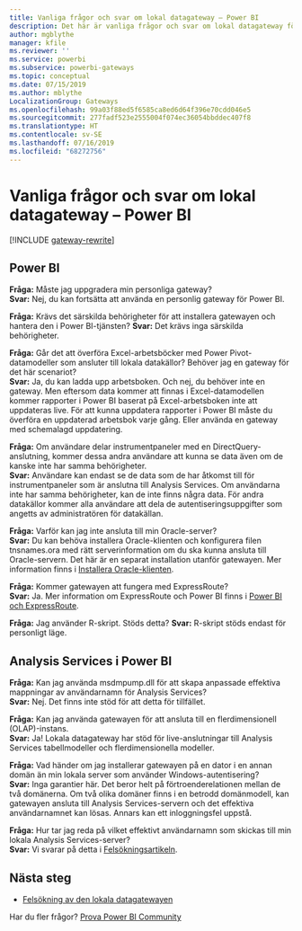 ```yaml
---
title: Vanliga frågor och svar om lokal datagateway – Power BI
description: Det här är vanliga frågor och svar om lokal datagateway för Power BI. Här samlar vi vanliga frågor om gateway på ett och samma ställe för den gateway som används i Power BI.
author: mgblythe
manager: kfile
ms.reviewer: ''
ms.service: powerbi
ms.subservice: powerbi-gateways
ms.topic: conceptual
ms.date: 07/15/2019
ms.author: mblythe
LocalizationGroup: Gateways
ms.openlocfilehash: 99a03f88ed5f6585ca8ed6d64f396e70cdd046e5
ms.sourcegitcommit: 277fadf523e2555004f074ec36054bbddec407f8
ms.translationtype: HT
ms.contentlocale: sv-SE
ms.lasthandoff: 07/16/2019
ms.locfileid: "68272756"
---
```

# <a name="on-premises-data-gateway-faq---power-bi"></a>Vanliga frågor och svar om lokal datagateway – Power BI

[!INCLUDE [gateway-rewrite](includes/gateway-rewrite.md)]

## <a name="power-bi"></a>Power BI

**Fråga:** Måste jag uppgradera min personliga gateway?  
**Svar:** Nej, du kan fortsätta att använda en personlig gateway för Power BI.

**Fråga:** Krävs det särskilda behörigheter för att installera gatewayen och hantera den i Power BI-tjänsten?
**Svar:** Det krävs inga särskilda behörigheter.

**Fråga:** Går det att överföra Excel-arbetsböcker med Power Pivot-datamodeller som ansluter till lokala datakällor? Behöver jag en gateway för det här scenariot?  
**Svar:** Ja, du kan ladda upp arbetsboken. Och nej, du behöver inte en gateway. Men eftersom data kommer att finnas i Excel-datamodellen kommer rapporter i Power BI baserat på Excel-arbetsboken inte att uppdateras live. För att kunna uppdatera rapporter i Power BI måste du överföra en uppdaterad arbetsbok varje gång. Eller använda en gateway med schemalagd uppdatering.

**Fråga:** Om användare delar instrumentpaneler med en DirectQuery-anslutning, kommer dessa andra användare att kunna se data även om de kanske inte har samma behörigheter.  
**Svar:** Användare kan endast se de data som de har åtkomst till för instrumentpaneler som är anslutna till Analysis Services. Om användarna inte har samma behörigheter, kan de inte finns några data. För andra datakällor kommer alla användare att dela de autentiseringsuppgifter som angetts av administratören för datakällan.

**Fråga:** Varför kan jag inte ansluta till min Oracle-server?  
**Svar:** Du kan behöva installera Oracle-klienten och konfigurera filen tnsnames.ora med rätt serverinformation om du ska kunna ansluta till Oracle-servern. Det här är en separat installation utanför gatewayen. Mer information finns i [Installera Oracle-klienten](service-gateway-onprem-manage-oracle.md#installing-the-oracle-client).

**Fråga:** Kommer gatewayen att fungera med ExpressRoute?  
**Svar:** Ja. Mer information om ExpressRoute och Power BI finns i [Power BI och ExpressRoute](service-admin-power-bi-expressroute.md).

**Fråga:** Jag använder R-skript. Stöds detta?
**Svar:** R-skript stöds endast för personligt läge.

## <a name="analysis-services-in-power-bi"></a>Analysis Services i Power BI

**Fråga:** Kan jag använda msdmpump.dll för att skapa anpassade effektiva mappningar av användarnamn för Analysis Services?  
**Svar:** Nej. Det finns inte stöd för att detta för tillfället.

**Fråga:** Kan jag använda gatewayen för att ansluta till en flerdimensionell (OLAP)-instans.  
**Svar:** Ja! Lokala datagateway har stöd för live-anslutningar till Analysis Services tabellmodeller och flerdimensionella modeller.

**Fråga:** Vad händer om jag installerar gatewayen på en dator i en annan domän än min lokala server som använder Windows-autentisering?  
**Svar:** Inga garantier här. Det beror helt på förtroenderelationen mellan de två domänerna. Om två olika domäner finns i en betrodd domänmodell, kan gatewayen ansluta till Analysis Services-servern och det effektiva användarnamnet kan lösas. Annars kan ett inloggningsfel uppstå.

**Fråga:** Hur tar jag reda på vilket effektivt användarnamn som skickas till min lokala Analysis Services-server?  
**Svar:** Vi svarar på detta i [Felsökningsartikeln](service-gateway-onprem-tshoot.md).

## <a name="next-steps"></a>Nästa steg

* [Felsökning av den lokala datagatewayen](/data-integration/gateway/service-gateway-tshoot)

Har du fler frågor? [Prova Power BI Community](http://community.powerbi.com/)

